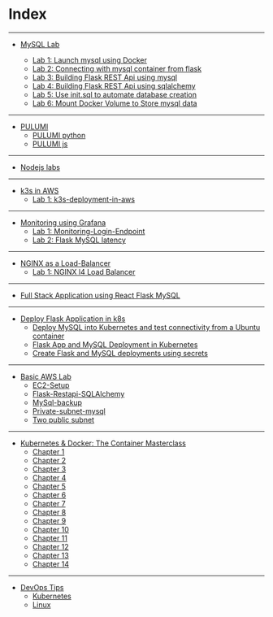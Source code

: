 # Index
---
- [MySQL Lab](https://github.com/Konami33/poridhi.io.intern/tree/main/MySQL-Lab)

    - [Lab 1: Launch mysql using Docker](https://github.com/Konami33/poridhi.io.intern/blob/main/MySQL-Lab/1/README.md)
    - [Lab 2: Connecting with mysql container from flask](https://github.com/Konami33/poridhi.io.intern/blob/main/MySQL-Lab/2/README.md)
    - [Lab 3: ⁠Building Flask REST Api using mysql](https://github.com/Konami33/poridhi.io.intern/blob/main/MySQL-Lab/1/README.md)
    - [⁠Lab 4: Building Flask REST Api using sqlalchemy](https://github.com/Konami33/poridhi.io.intern/blob/main/MySQL-Lab/3/README.md)
    - [Lab 5: Use init.sql to automate database creation](https://github.com/Konami33/poridhi.io.intern/blob/main/MySQL-Lab/4/README.md)
    - [Lab 6: Mount Docker Volume to Store mysql data](https://github.com/Konami33/poridhi.io.intern/blob/main/MySQL-Lab/5/README.md)
---
-  [PULUMI](https://github.com/Konami33/poridhi.io.intern/tree/main/PULUMI)
    - [PULUMI python](https://github.com/Konami33/poridhi.io.intern/tree/main/PULUMI/PULUMI%20python)
    - [PULUMI js](https://github.com/Konami33/poridhi.io.intern/tree/main/PULUMI/PULUMI%20js)
---
- [Nodejs labs](https://github.com/Konami33/poridhi.io.intern/tree/main/Nodejs%20labs)
---
- [k3s in AWS](https://github.com/Konami33/poridhi.io.intern/tree/main/k3s%20in%20AWS)
    - [Lab 1: k3s-deployment-in-aws]()
---
- [Monitoring using Grafana](https://github.com/Konami33/poridhi.io.intern/tree/main/Monitoring%20using%20Grafana)
    - [Lab 1: Monitoring-Login-Endpoint]()
    - [Lab 2: Flask MySQL latency]()
---
- [NGINX as a Load-Balancer](https://github.com/Konami33/poridhi.io.intern/tree/main/NGINX%20as%20a%20Load-Balancer)
    - [Lab 1: NGINX l4 Load Balancer]()
---
- [Full Stack Application using React Flask MySQL](https://github.com/Konami33/poridhi.io.intern/tree/main/Full%20Stack%20Application%20using%20React%20flask%20MySQL)
---
- [Deploy Flask Application in k8s](https://github.com/Konami33/poridhi.io.intern/tree/main/Deploy%20Flask%20application%20in%20k8s)
    - [Deploy MySQL into Kubernetes and test connectivity from a Ubuntu container](https://github.com/Konami33/poridhi.io.intern/tree/main/Deploy%20Flask%20application%20in%20k8s/1)
    - [Flask App and MySQL Deployment in Kubernetes](https://github.com/Konami33/poridhi.io.intern/tree/main/Deploy%20Flask%20application%20in%20k8s/2)
    - [Create Flask and MySQL deployments using secrets](https://github.com/Konami33/poridhi.io.intern/tree/main/Deploy%20Flask%20application%20in%20k8s/3)
---
- [Basic AWS Lab](https://github.com/Konami33/poridhi.io.intern/tree/main/Basic%20AWS%20LAB)
    - [EC2-Setup](https://github.com/Konami33/poridhi.io.intern/tree/main/Basic%20AWS%20LAB/EC2-Setup)
    - [Flask-Restapi-SQLAlchemy](https://github.com/Konami33/poridhi.io.intern/tree/main/Basic%20AWS%20LAB/Flask-Restapi-SQLAlchemy)
    - [MySql-backup](https://github.com/Konami33/poridhi.io.intern/tree/main/Basic%20AWS%20LAB/MySql-backup)
    - [Private-subnet-mysql](https://github.com/Konami33/poridhi.io.intern/tree/main/Basic%20AWS%20LAB/Two%20public%20subnet)
    - [Two public subnet](https://github.com/Konami33/poridhi.io.intern/tree/main/Basic%20AWS%20LAB/private-subnet-mysql)
---
- [Kubernetes & Docker: The Container Masterclass](https://github.com/Konami33/poridhi.io.intern/tree/main/Kubernetes%20%26%20Docker%20-%20The%20Container%20Masterclass)
    - [Chapter 1]()
    - [Chapter 2]()
    - [Chapter 3]()
    - [Chapter 4]()  
    - [Chapter 5]()
    - [Chapter 6]()
    - [Chapter 7]()
    - [Chapter 8]()
    - [Chapter 9]()
    - [Chapter 10]()
    - [Chapter 11]()
    - [Chapter 12]()
    - [Chapter 13]()
    - [Chapter 14]()
---
- [DevOps Tips](https://github.com/Konami33/poridhi.io.intern/tree/main/DevOps%20tips)
    - [Kubernetes](https://github.com/Konami33/poridhi.io.intern/tree/main/DevOps%20tips/Kubernetes)
    - [Linux](https://github.com/Konami33/poridhi.io.intern/tree/main/DevOps%20tips/Linux)